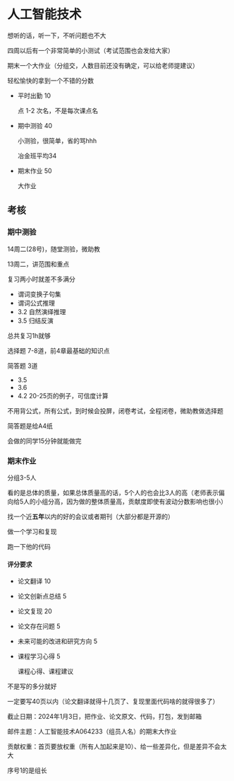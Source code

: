 # 人工智能技术

想听的话，听一下，不听问题也不大

四周以后有一个非常简单的小测试（考试范围也会发给大家）

期末一个大作业（分组交，人数目前还没有确定，可以给老师提建议）

轻松愉快的拿到一个不错的分数

- 平时出勤 10

  点 1-2 次名，不是每次课点名

- 期中测验 40

  小测验，很简单，省的骂hhh

  冶金班平均34

- 期末作业 50

  大作业

## 考核

### 期中测验

14周二(28号)，随堂测验，微助教

13周二，讲范围和重点

复习两小时就差不多满分

- 谓词变换子句集
- 谓词公式推理
- 3.2 自然演绎推理
- 3.5 归结反演

总共复习1h就够

选择题 7-8道，前4章最基础的知识点

简答题 3道

- 3.5
- 3.6
- 4.2 20-25页的例子，可信度计算

不用背公式，所有公式，到时候会投屏，闭卷考试，全程闭卷，微助教做选择题

简答题是给A4纸

会做的同学15分钟就能做完

### 期末作业

分组3-5人

看的是总体的质量，如果总体质量高的话，5个人的也会比3人的高（老师表示偏向给5人的小组分高，因为做的整体质量高，贡献度即使有波动分数影响也很小）

找一个近**五年**以内的好的会议或者期刊（大部分都是开源的）

做一个学习和复现

跑一下他的代码

#### 评分要求

- 论文翻译 10

- 论文创新点总结 5

- 论文复现 20

- 论文存在问题 5

- 未来可能的改进和研究方向 5

- 课程学习心得 5

  课程心得、课程建议

不是写的多分就好

一定要写40页以内（论文翻译就得十几页了、复现里面代码啥的就得很多了）

截止日期：2024年1月3日，把作业、论文原文、代码，打包，发到邮箱

邮件主题：人工智能技术A064233（组员人名）的期末大作业

贡献权重：首页要放权重（所有人加起来是10）、给一些差异化，但是差异不会太大

序号1的是组长
